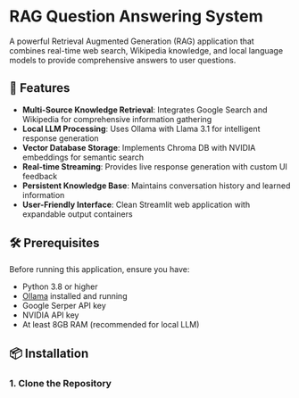 # RAG Question Answering System

A powerful Retrieval Augmented Generation (RAG) application that combines real-time web search, Wikipedia knowledge, and local language models to provide comprehensive answers to user questions.

## 🚀 Features

- **Multi-Source Knowledge Retrieval**: Integrates Google Search and Wikipedia for comprehensive information gathering
- **Local LLM Processing**: Uses Ollama with Llama 3.1 for intelligent response generation
- **Vector Database Storage**: Implements Chroma DB with NVIDIA embeddings for semantic search
- **Real-time Streaming**: Provides live response generation with custom UI feedback
- **Persistent Knowledge Base**: Maintains conversation history and learned information
- **User-Friendly Interface**: Clean Streamlit web application with expandable output containers

## 🛠️ Prerequisites

Before running this application, ensure you have:

- Python 3.8 or higher
- [Ollama](https://ollama.ai/) installed and running
- Google Serper API key
- NVIDIA API key
- At least 8GB RAM (recommended for local LLM)

## 📦 Installation

### 1. Clone the Repository

